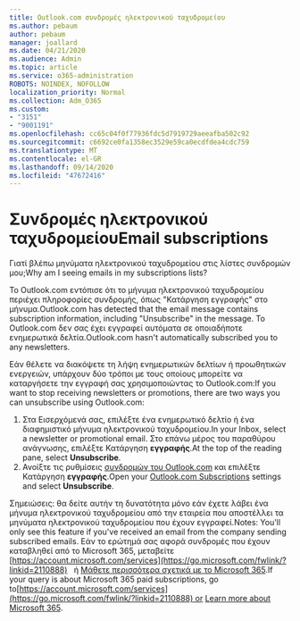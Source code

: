 ```yaml
---
title: Outlook.com συνδρομές ηλεκτρονικού ταχυδρομείου
ms.author: pebaum
author: pebaum
manager: joallard
ms.date: 04/21/2020
ms.audience: Admin
ms.topic: article
ms.service: o365-administration
ROBOTS: NOINDEX, NOFOLLOW
localization_priority: Normal
ms.collection: Adm_O365
ms.custom:
- "3151"
- "9001191"
ms.openlocfilehash: cc65c04f0f77936fdc5d7919729aeeafba502c92
ms.sourcegitcommit: c6692ce0fa1358ec3529e59ca0ecdfdea4cdc759
ms.translationtype: MT
ms.contentlocale: el-GR
ms.lasthandoff: 09/14/2020
ms.locfileid: "47672416"
---
```

# <a name="email-subscriptions"></a><span data-ttu-id="4e98e-102">Συνδρομές ηλεκτρονικού ταχυδρομείου</span><span class="sxs-lookup"><span data-stu-id="4e98e-102">Email subscriptions</span></span>

<span data-ttu-id="4e98e-103">Γιατί βλέπω μηνύματα ηλεκτρονικού ταχυδρομείου στις λίστες συνδρομών μου;</span><span class="sxs-lookup"><span data-stu-id="4e98e-103">Why am I seeing emails in my subscriptions lists?</span></span>

<span data-ttu-id="4e98e-104">Το Outlook.com εντόπισε ότι το μήνυμα ηλεκτρονικού ταχυδρομείου περιέχει πληροφορίες συνδρομής, όπως "Κατάργηση εγγραφής" στο μήνυμα.</span><span class="sxs-lookup"><span data-stu-id="4e98e-104">Outlook.com has detected that the email message contains subscription information, including "Unsubscribe" in the message.</span></span> <span data-ttu-id="4e98e-105">Το Outlook.com δεν σας έχει εγγραφεί αυτόματα σε οποιαδήποτε ενημερωτικά δελτία.</span><span class="sxs-lookup"><span data-stu-id="4e98e-105">Outlook.com hasn't automatically subscribed you to any newsletters.</span></span>

<span data-ttu-id="4e98e-106">Εάν θέλετε να διακόψετε τη λήψη ενημερωτικών δελτίων ή προωθητικών ενεργειών, υπάρχουν δύο τρόποι με τους οποίους μπορείτε να καταργήσετε την εγγραφή σας χρησιμοποιώντας το Outlook.com:</span><span class="sxs-lookup"><span data-stu-id="4e98e-106">If you want to stop receiving newsletters or promotions, there are two ways you can unsubscribe using Outlook.com:</span></span>
1. <span data-ttu-id="4e98e-107">Στα Εισερχόμενά σας, επιλέξτε ένα ενημερωτικό δελτίο ή ένα διαφημιστικό μήνυμα ηλεκτρονικού ταχυδρομείου.</span><span class="sxs-lookup"><span data-stu-id="4e98e-107">In your Inbox, select a newsletter or promotional email.</span></span> <span data-ttu-id="4e98e-108">Στο επάνω μέρος του παραθύρου ανάγνωσης, επιλέξτε Κατάργηση **εγγραφής**.</span><span class="sxs-lookup"><span data-stu-id="4e98e-108">At the top of the reading pane, select **Unsubscribe**.</span></span>
2. <span data-ttu-id="4e98e-109">Ανοίξτε τις ρυθμίσεις [συνδρομών του Outlook.com](https://go.microsoft.com/fwlink/?linkid=2110887) και επιλέξτε Κατάργηση **εγγραφής**.</span><span class="sxs-lookup"><span data-stu-id="4e98e-109">Open your [Outlook.com Subscriptions](https://go.microsoft.com/fwlink/?linkid=2110887) settings and select **Unsubscribe**.</span></span>

<span data-ttu-id="4e98e-110">Σημειώσεις: θα δείτε αυτήν τη δυνατότητα μόνο εάν έχετε λάβει ένα μήνυμα ηλεκτρονικού ταχυδρομείου από την εταιρεία που αποστέλλει τα μηνύματα ηλεκτρονικού ταχυδρομείου που έχουν εγγραφεί.</span><span class="sxs-lookup"><span data-stu-id="4e98e-110">Notes: You'll only see this feature if you've received an email from the company sending subscribed emails.</span></span>
<span data-ttu-id="4e98e-111">Εάν το ερώτημά σας αφορά συνδρομές που έχουν καταβληθεί από το Microsoft 365, μεταβείτε [https://account.microsoft.com/services](https://go.microsoft.com/fwlink/?linkid=2110888)   ή [Μάθετε περισσότερα σχετικά με το Microsoft 365](https://products.office.com/compare-all-microsoft-office-products?tab=1&WT.mc_id=PROD_OL-Web_Support_O365NewValue_Upgrade).</span><span class="sxs-lookup"><span data-stu-id="4e98e-111">If your query is about Microsoft 365 paid subscriptions, go to[https://account.microsoft.com/services](https://go.microsoft.com/fwlink/?linkid=2110888) or [Learn more about Microsoft 365](https://products.office.com/compare-all-microsoft-office-products?tab=1&WT.mc_id=PROD_OL-Web_Support_O365NewValue_Upgrade).</span></span>
  
